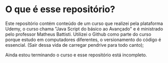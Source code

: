 # O que é esse repositório?
Este repositório contém conteúdo de um curso que realizei pela plataforma Udemy, o curso chama "Java Script do básico ao Avançado" e é ministrado pelo professor Matheus Battisti.
Utilizei o Github como parte do curso porque estudo em computadores diferentes, o versionamento do código é essencial. (Sair dessa vida de carregar pendrive para todo canto);

Ainda estou terminando o curso e esse repositório está incompleto.